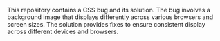 This repository contains a CSS bug and its solution. The bug involves a background image that displays differently across various browsers and screen sizes. The solution provides fixes to ensure consistent display across different devices and browsers.